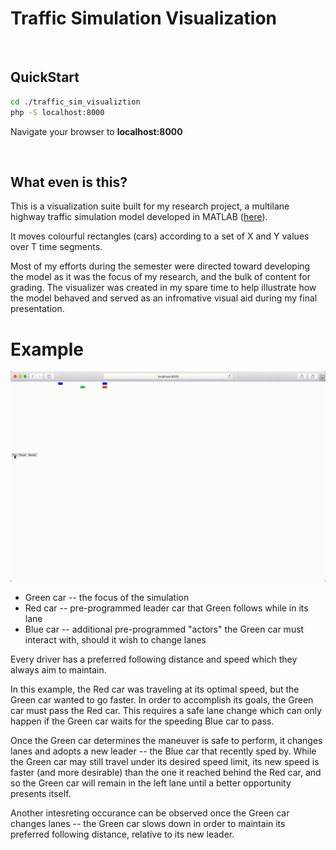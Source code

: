 # Traffic Simulation Visualization
<br>

## QuickStart



```bash
cd ./traffic_sim_visualiztion
php -S localhost:8000

```

Navigate your browser to **localhost:8000**

<br>

## What even is this? 

This is a visualization suite built for my research project, a multilane highway traffic simulation model developed in MATLAB ([here](https://github.com/deyvidm/traffic_sim)). 

It moves colourful rectangles (cars) according to a set of X and Y values over T time segments. 

Most of my efforts during the semester were directed toward developing the model as it was the focus of my research, and the bulk of content for grading. The visualizer was created in my spare time to help illustrate how the model behaved and served as an infromative visual aid during my final presentation. 


# Example

![simulation](/README_images/standard.gif)

- Green car -- the focus of the simulation
- Red car -- pre-programmed leader car that Green follows while in its lane
- Blue car -- additional pre-programmed "actors" the Green car must interact with, should it wish to change lanes

Every driver has a preferred following distance and speed which they always aim to maintain. 

In this example, the Red car was traveling at its optimal speed, but the Green car wanted to go faster. In order to accomplish its goals, the Green car must pass the Red car. This requires a safe lane change which can only happen if the Green car waits for the speeding Blue car to pass.

Once the Green car determines the maneuver is safe to perform, it changes lanes and adopts a new leader -- the Blue car that recently sped by. While the Green car may still travel under its desired speed limit, its new speed is faster (and more desirable) than the one it reached behind the Red car, and so the Green car will remain in the left lane until a better opportunity presents itself. 

Another intesreting occurance can be observed once the Green car changes lanes -- the Green car slows down in order to maintain its preferred following distance, relative to its new leader. 
